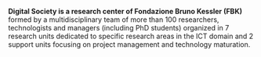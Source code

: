 **Digital Society is a research center of Fondazione Bruno Kessler (FBK)** formed by a multidisciplinary team of more than 100 researchers, technologists and managers (including PhD students) organized in 7 research units dedicated to specific research areas in the ICT domain and 2 support units focusing on project management and technology maturation. 
